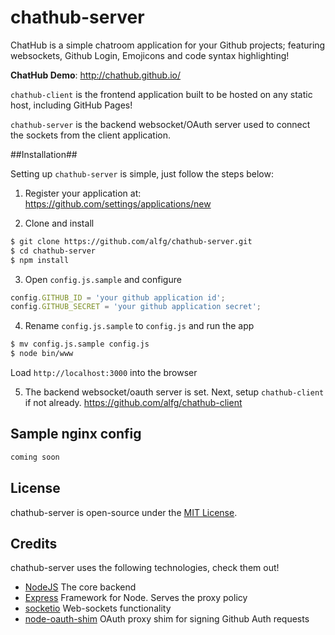 # chathub-server

ChatHub is a simple chatroom application for your Github projects; featuring websockets, Github Login, Emojicons and code syntax highlighting!

**ChatHub Demo**: http://chathub.github.io/

`chathub-client` is the frontend application built to be hosted on any static host, including GitHub Pages!

`chathub-server` is the backend websocket/OAuth server used to connect the sockets from the client application.

##Installation##

Setting up `chathub-server` is simple, just follow the steps below:

1) Register your application at: https://github.com/settings/applications/new

2) Clone and install

```bash
$ git clone https://github.com/alfg/chathub-server.git
$ cd chathub-server
$ npm install
```

3) Open `config.js.sample` and configure

```javascript
config.GITHUB_ID = 'your github application id';
config.GITHUB_SECRET = 'your github application secret';
```
4) Rename `config.js.sample` to `config.js` and run the app

```bash
$ mv config.js.sample config.js
$ node bin/www
```

Load `http://localhost:3000` into the browser

5) The backend websocket/oauth server is set. Next, setup `chathub-client` if not already. https://github.com/alfg/chathub-client

## Sample nginx config


```xml
coming soon

```


## License ##
chathub-server is open-source under the [MIT License][1].

## Credits ##
chathub-server uses the following technologies, check them out!
* [NodeJS][2] The core backend
* [Express][3] Framework for Node. Serves the proxy policy
* [socketio][4] Web-sockets functionality
* [node-oauth-shim][5] OAuth proxy shim for signing Github Auth requests



[1]: http://opensource.org/licenses/MIT
[2]: http://nodejs.org
[3]: http://expressjs.com/
[4]: http://socket.io//
[5]: https://github.com/MrSwitch/node-oauth-shim

